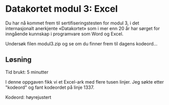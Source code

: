 # Datakortet modul 3: Excel
Du har nå kommet frem til sertifiseringstesten for modul 3, i det internasjonalt anerkjente «Datakortet» som i mer enn 20 år har sørget for inngående kunnskap i programvare som Word og Excel.

Undersøk filen modul3.zip og se om du finner frem til dagens kodeord...

## Løsning

Tid brukt: 5 minutter

I denne oppgaven fikk vi et Excel-ark med flere tusen linjer. Jeg søkte etter "kodeord" og fant kodeordet på linje 1337.

Kodeord: høyrejustert
